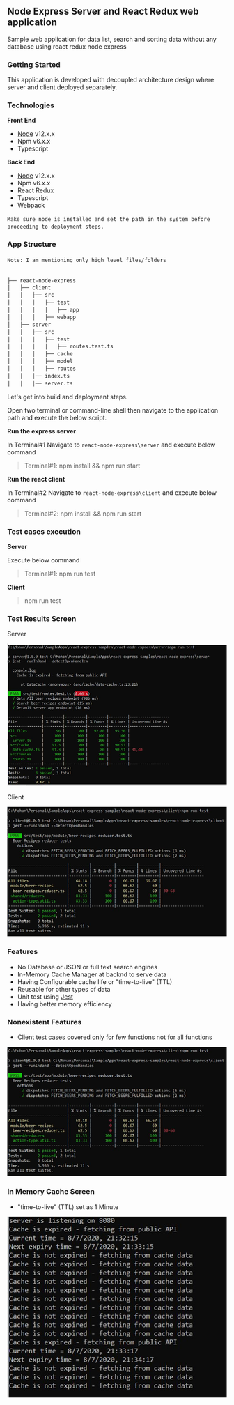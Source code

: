 ## Node Express Server and React Redux web application

Sample web application for data list, search and sorting data without any database using react redux node express 

### Getting Started

This application is developed with decoupled architecture design where server and client deployed separately.


### Technologies

**Front End**

* [Node] v12.x.x 
* Npm v6.x.x
* Typescript

**Back End**

* [Node] v12.x.x 
* Npm v6.x.x
* React Redux
* Typescript
* Webpack

```Make sure node is installed and set the path in the system before proceeding to deployment steps.```

### App Structure

```Note: I am mentioning only high level files/folders ```

```bash

├── react-node-express
│   ├── client
│   │   ├── src
│   │   │   ├── test
│   │   │   │   ├── app
│   │   │   ├── webapp
│   ├── server
│   │   ├── src
│   │   │   ├── test
│   │   │   │   ├── routes.test.ts
│   │   │   ├── cache
│   │   │   ├── model
│   │   │   ├── routes
│   │   │── index.ts
│   │   │── server.ts

```

Let's get into build and deployment steps. 

Open two terminal or command-line shell then navigate to the application path and execute the below script. 

**Run the express server**

In Terminal#1 Navigate to ```react-node-express\server``` and execute below command 

> Terminal#1: npm install && npm run start

**Run the react client**

In Terminal#2 Navigate to ```react-node-express\client``` and execute below command 

> Terminal#2: npm install && npm run start

### Test cases execution

**Server**

Execute below command 

> Terminal#1: npm run test

**Client**

> npm run test

### Test Results Screen

Server

![Server](./client/src/webapp/static/images/server-jest.JPG)

Client 

![Server](./client/src/webapp/static/images/client-jest.JPG)

### Features

* No Database or JSON or full text search engines
* In-Memory Cache Manager at backnd to serve data 
* Having Configurable cache life or "time-to-live" (TTL)
* Reusable for other types of data
* Unit test using [Jest]
* Having better memory efficiency 

### Nonexistent Features

* Client test cases covered only for few functions not for all functions

![Server](./client/src/webapp/static/images/client-jest.JPG)

### In Memory Cache Screen

* "time-to-live" (TTL) set as 1 Minute 

![Server](./client/src/webapp/static/images/server-cache.JPG)

[Node]:https://nodejs.org/download/release/v12.13.0/
[Jest]:https://www.npmjs.com/package/jest

